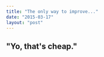 ```yaml
---
title: "The only way to improve..."
date: "2015-03-17"
layout: "post"
---
```


## "Yo, that's cheap." ##


